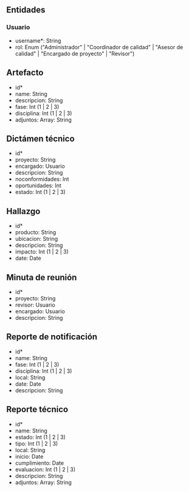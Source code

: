 ## Entidades

### Usuario
- username*: String
- rol: Enum ("Administrador" | "Coordinador de calidad" | "Asesor de calidad" | "Encargado de proyecto" | "Revisor")

## Artefacto
- id*
- name: String
- descripcion: String
- fase: Int (1 | 2 | 3)
- disciplina: Int (1 | 2 | 3)
- adjuntos: Array: String

## Dictámen técnico
- id*
- proyecto: String
- encargado: Usuario
- descripcion: String
- noconformidades: Int
- oportunidades: Int
- estado: Int (1 | 2 | 3)

## Hallazgo
- id*
- producto: String
- ubicacion: String
- descripcion: String
- impacto: Int (1 | 2 | 3)
- date: Date

## Minuta de reunión
- id*
- proyecto: String
- revisor: Usuario
- encargado: Usuario
- descripcion: String

## Reporte de notificación
- id*
- name: String
- fase: Int (1 | 2 | 3)
- disciplina: Int (1 | 2 | 3)
- local: String
- date: Date
- descripcion: String

## Reporte técnico
- id*
- name: String
- estado: Int (1 | 2 | 3)
- tipo: Int (1 | 2 | 3)
- local: String
- inicio: Date
- cumplimiento: Date
- evaluacion: Int (1 | 2 | 3)
- descripcion: String
- adjuntos: Array: String
